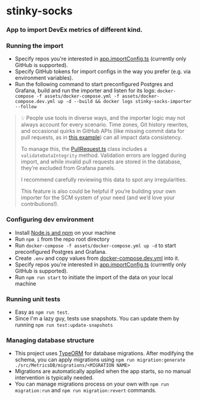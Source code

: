 # stinky-socks

### App to import DevEx metrics of different kind.

### Running the import
- Specify repos you're interested in [app.importConfig.ts](src/app.importConfig.ts) (currently only GitHub is supported).
- Specify GitHub tokens for import configs in the way you prefer (e.g. via environment variables).
- Run the following command to start preconfigured Postgres and Grafana, build and run the importer and listen
  for its logs:
  ```docker-compose -f assets/docker-compose.yml -f assets/docker-compose.dev.yml up -d --build && docker logs stinky-socks-importer --follow```

> 💡 People use tools in diverse ways, and the importer logic may not always account for every scenario. Time zones, Git
> history rewrites, and occasional quirks in GitHub APIs (like missing commit data for pull requests, as
> in
> [this example](https://github.com/grafana/grafana/pull/637)) can all impact data consistency.
>
> To manage this, the [PullRequest.ts](src/MetricsDB/entities/PullRequest.ts) class includes a `validateDataIntegrity` method.
> Validation errors are logged during
> import, and while invalid pull requests are stored in the database, they’re excluded from Grafana panels.
>
> I recommend carefully reviewing this data to spot any irregularities.
>
> This feature is also could be helpful if you’re building your own importer for the SCM system of your need (and we’d love your
> contributions!).

### Configuring dev environment

- Install [Node.js and npm](https://nodejs.org) on your machine
- Run `npm i` from the repo root directory
- Run `docker-compose -f assets/docker-compose.yml up -d` to start preconfigured Postgres and Grafana.
- Create `.env` and copy values from [docker-compose.dev.yml](assets/docker-compose.dev.yml) into it.
- Specify repos you're interested in [app.importConfig.ts](src/app.importConfig.ts) (currently only GitHub is supported).
- Run ```npm run start``` to initiate the import of the data on your local machine


### Running unit tests
- Easy as ```npm run test```.
- Since I'm a lazy guy, tests use snapshots. You can update them by running ```npm run test:update-snapshots```

### Managing database structure
- This project uses [TypeORM](https://typeorm.io/migrations) for database migrations. After modifying the schema, you
  can apply migrations using
  ```npm run migration:generate ./src/MetricsDB/migrations/<MIGRATION NAME>```
- Migrations are automatically applied when the app starts, so no manual intervention is typically needed.
- You can manage migrations process on your own with `npm run migration:run` and `npm run migration:revert` commands.


